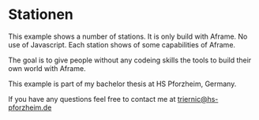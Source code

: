 # Stationen

This example shows a number of stations. It is only build with Aframe. No use of Javascript.
Each station shows of some capabilities of Aframe.

The goal is to give people without any codeing skills the tools to build their own world with Aframe.

This example is part of my bachelor thesis at HS Pforzheim, Germany.

If you have any questions feel free to contact me at triernic@hs-pforzheim.de


